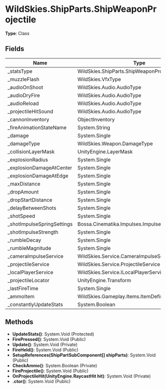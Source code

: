 ﻿# WildSkies.ShipParts.ShipWeaponProjectile

**Type**: Class

## Fields

| Name | Type | Access |
|------|------|--------|
| _statsType | WildSkies.ShipParts.ShipWeaponProjectile/StatsType | Private |
| _muzzleFlash | WildSkies.VfxType | Private |
| _audioOnShoot | WildSkies.Audio.AudioType | Private |
| _audioDryFire | WildSkies.Audio.AudioType | Private |
| _audioReload | WildSkies.Audio.AudioType | Private |
| _projectileHitSound | WildSkies.Audio.AudioType | Private |
| _cannonInventory | ObjectInventory | Private |
| _fireAnimationStateName | System.String | Private |
| _damage | System.Single | Private |
| _damageType | WildSkies.Weapon.DamageType | Private |
| _collisionLayerMask | UnityEngine.LayerMask | Private |
| _explosionRadius | System.Single | Private |
| _explosionDamageAtCenter | System.Single | Private |
| _explosionDamageAtEdge | System.Single | Private |
| _maxDistance | System.Single | Private |
| _dropAmount | System.Single | Private |
| _dropStartDistance | System.Single | Private |
| _delayBetweenShots | System.Single | Private |
| _shotSpeed | System.Single | Private |
| _shotImpulseSpringSettings | Bossa.Cinematika.Impulses.ImpulseSpring | Private |
| _shotImpulseStrength | System.Single | Private |
| _rumbleDecay | System.Single | Private |
| _rumbleMagnitude | System.Single | Private |
| _cameraImpulseService | WildSkies.Service.CameraImpulseService | Private |
| _projectileService | WildSkies.Service.ProjectileService | Private |
| _localPlayerService | WildSkies.Service.ILocalPlayerService | Private |
| _projectileLocator | UnityEngine.Transform | Private |
| _lastFireTime | System.Single | Private |
| _ammoItem | WildSkies.Gameplay.Items.ItemDefinition | Private |
| _constantlyUpdateStats | System.Boolean | Private |

## Methods

- **UpdateStats()**: System.Void (Protected)
- **FirePressed()**: System.Void (Public)
- **Update()**: System.Void (Private)
- **FireHeld()**: System.Void (Public)
- **SetupReferences(ShipPartSubComponent[] shipParts)**: System.Void (Public)
- **CheckAmmo()**: System.Boolean (Private)
- **FireProjectile()**: System.Void (Public)
- **OnProjectileHit(UnityEngine.RaycastHit hit)**: System.Void (Private)
- **.ctor()**: System.Void (Public)

